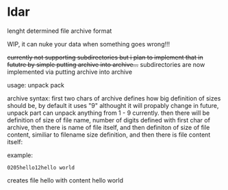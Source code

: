 # ldar
lenght determined file archive format

WIP, it can nuke your data when something goes wrong!!!

~~currently not supporting subdirectories but i plan to implement that in fututre by simple putting archive into archive...~~
subdirectories are now implemented via putting archive into archive

usage:
  unpack
  pack

archive syntax:
  first two chars of archive defines how big definition of sizes should be, by default it uses "9" althought it will propably change in future, unpack part can unpack anything from 1 - 9 currently. then there will be definition of size of file name, number of digits defined with first char of archive, then there is name of file itself, and then definiton of size of file content, similiar to filename size definition, and then there is file content itself:
  
  example:
  ```
  0205hello12hello world
  
  ```
  creates file hello with content hello
  world
  

